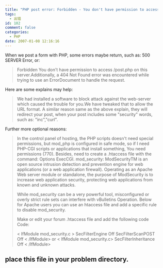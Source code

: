 ```yaml
---
title: "PHP post error: Forbidden - You don't have permission to access"
tags:
  - 出错
id: 102
comment: false
categories:
  - PHP
date: 2007-01-08 12:16:16
---
```


When we post a form with PHP, some errors maybe return, such as: 500 SERVER Error, or:
> <p align="left">Forbidden
> You don't have permission to access /post.php on this server.Additionally, a 404 Not Found error was encountered while trying to use an ErrorDocument to handle the request.
Here are some explains may help:
> We had installed a software to block attack against the web-server which caused the trouble for you.We have tweaked that to allow the URL format.
A similar reason same as the above explain, they will redirect your post, when your post includes some "security" words, such as: "inc","curl".

Further more optional reasons:
> In the control panel of hosting, the PHP scripts doesn't need special permissions, but mod_php is configured in safe mode, so if I need PHP-CGI scripts or applications that install something, You need permissions (770). Besides, need to create a .htaccess file with the command: Options ExecCGI.
> mod_security:
> ModSecurityTM is an open source intrusion detection and prevention engine for web applications (or a web application firewall). Operating as an Apache Web server module or standalone, the purpose of ModSecurity is to increase web application security, protecting web applications from known and unknown attacks.
> 
> While mod_security can be a very powerful tool, misconfigured or overly strict rule sets can interfere with vBulletins Operation. Below for Apache users you can use an htaccess file and add a specific rule to disable mod_security.
> 
> Make or edit your forum .htaccess file and add the following code
> Code:
> 
> &lt; IfModule mod_security.c &gt;
> SecFilterEngine Off
> SecFilterScanPOST Off
> &lt; /IfModule&gt;
or
> < IfModule mod_security.c>
> SecFilterInheritance Off
> < /IfModule>

place this file in your problem directory.
----------------------------------------